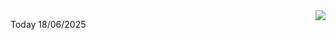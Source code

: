 <img align="right" src="https://media.giphy.com/media/M9gbBd9nbDrOTu1Mqx/giphy.gif">


Today 18/06/2025
